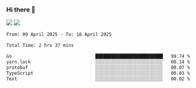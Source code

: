 ### Hi there 👋️

![](https://komarev.com/ghpvc/?username=Loner1024)
![](https://hit.yhype.me/github/profile?account_id=20189164)

<!--START_SECTION:waka-->

```txt
From: 09 April 2025 - To: 16 April 2025

Total Time: 2 hrs 37 mins

Go                               █████████████████████████   99.74 %
yarn.lock                        ░░░░░░░░░░░░░░░░░░░░░░░░░   00.14 %
protobuf                         ░░░░░░░░░░░░░░░░░░░░░░░░░   00.07 %
TypeScript                       ░░░░░░░░░░░░░░░░░░░░░░░░░   00.03 %
Text                             ░░░░░░░░░░░░░░░░░░░░░░░░░   00.02 %
```

<!--END_SECTION:waka-->



